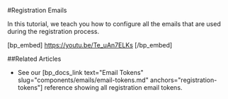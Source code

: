 #Registration Emails

In this tutorial, we teach you how to configure all the emails that are used during the registration process.  

[bp_embed] https://youtu.be/Te_uAn7ELKs [/bp_embed]

##Related Articles

- See our [bp_docs_link text="Email Tokens" slug="components/emails/email-tokens.md" anchors="registration-tokens"] reference showing all registration email tokens.